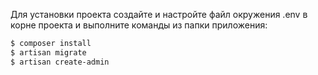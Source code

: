 Для установки проекта создайте и настройте файл окружения .env в корне проекта и выполните команды из папки приложения:
```sh
$ composer install
$ artisan migrate
$ artisan create-admin
```
